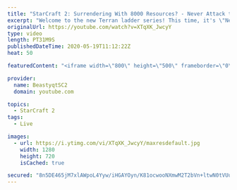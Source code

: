 ```yaml
---
title: "StarCraft 2: Surrendering With 8000 Resources? - Never Attack to Grandmaster"
excerpt: "Welcome to the new Terran ladder series! This time, it's \"Never Attack to Grandmaster!\" In this challenge, I play as Terran on the EU ladder, and in every game I'm not allowed to attack with any units except for using Ghosts. I'm allowed to make any army units for defending, as long as I don't attack"
originalUrl: https://youtube.com/watch?v=XTqXK_JwcyY
type: video
length: PT31M9S
publishedDateTime: 2020-05-19T11:12:22Z
heat: 50

featuredContent: "<iframe width=\"800\" height=\"500\" frameborder=\"0\" src=\"https://www.youtube.com/embed/XTqXK_JwcyY\" allow=\"accelerometer; autoplay; encrypted-media; gyroscope; picture-in-picture\" allowfullscreen></iframe>"

provider:
  name: BeastyqtSC2
  domain: youtube.com

topics:
  - StarCraft 2
tags:
  - Live

images:
  - url: https://i.ytimg.com/vi/XTqXK_JwcyY/maxresdefault.jpg
    width: 1280
    height: 720
    isCached: true

secured: "8n5DE465jM7xlAWpoL4Yyw/iHGAYOyn/K81ocwooNXmwM2T2bVn+ltwN0tVUu/VB97+egSLzjIB0ShMLmsBbyDNDHgCHuMwvLDCvIYpP6M4uCRRJqiIJcN+3U28rAeQ7IcbLGBhuX/zD4SVUiszWJqbhb7c+FwnNJKdIeKuuJA2QT0ydqomKeOOnGSIcvKSQOLGGm1+Szcvf/96KplMPOrv478gXLUqNKlYGNKD3f3iYHxt5/e92MWNG6A/Rhx9riRsYkpydm8Y/IK0DoBW7Rr07C4B0oKSHtzhOiWTPaoiak9Xglz97oEV+wkSEA+wiu4Z7uAqGZy72euFHdL+T46kmc/OSKcBCZlqbg8lyZqOAV56LwRsh3Kuk3MC+x4Oc7io/LsdXQ29NvxZ5Iz0ao6yBGw6mV43L1N/eyXJqZ7k=;KvYxVoXw7F+haa7VXQFdvQ=="
---
```


